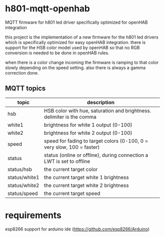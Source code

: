 # h801-mqtt-openhab
MQTT firmware for h801 led driver specifically optimized for openHAB integration

this project is the implementation of a new firmware for the h801 led drivers which is specifically optimized for easy openHAB integration.
there is support for the HSB color model used by openHAB so that no RGB conversion is needed to be done in openHAB rules.

when there is a color change incoming the firmware is ramping to that color slowly depending on the speed setting.
also there is always a gamma correction done.

## MQTT topics
| topic | description |
|---|---|
| hsb | HSB color with hue, saturation and brightness. delimiter is the comma |
| white1 | brightness for white 1 output (0-100) |
| white2 | brightness for white 2 output (0-100) |
| speed | speed for fading to target colors (0-100, 0 = very slow, 100 = faster) |
| status | status (online or offline), during connection a LWT is set to offline |
| status/hsb | the current target color |
| status/white1 | the current target white 1 brightness |
| status/white2 | the current target white 2 brightness |
| status/speed | the current target speed |


# requirements
esp8266 support for arduino ide (https://github.com/esp8266/Arduino)
